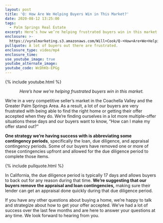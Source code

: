 ```yaml
---
layout: post
title: 'Q: How Are We Helping Buyers Win in This Market?'
date: 2020-08-12 13:25:00
tags:
  - Palm Springs Real Estate
excerpt: Here’s how we’re helping frustrated buyers win in this market.
enclosure: >-
  https://vyralmarketing.s3.amazonaws.com/Will+Cook/Q-+How+Are+We+Helping+Buyers+Win+in+This+Market_.mp4
pullquote: A lot of buyers out there are frustrated.
enclosure_type: video/mp4
enclosure_time:
use_youtube_image: true
youtube_alternate_image:
youtube_code: WcDhKb-EPGg
---
```


{% include youtube.html %}

 <p style="text-align: center;"><em>
Here’s how we’re helping frustrated buyers win in this market.</em></p>

We’re in a very competitive seller’s market in the Coachella Valley and the Greater Palm Springs Area. As a result, a lot of our buyers are very frustrated with being able to find the right home or getting their offer accepted when they do. We’re finding ourselves in a lot more multiple-offer situations these days and our buyers want to know, “How can I make my offer stand out?”

**One strategy we’re having success with is abbreviating some contingency periods**, specifically the loan, due diligence, and appraisal contingency periods. Some of our buyers have removed one or more of these contingencies upfront and allowed for the due diligence period to complete those items.&nbsp;

{% include pullquote.html %}

In California, the due diligence period is typically 17 days and allows buyers to back out for any reason during that time. **We’re suggesting that our buyers remove the appraisal and loan contingencies,** making sure their lender can get an appraisal done quickly during that due diligence period.

If you have any other questions about buying a home, we’re happy to talk and strategize about how to get your offer accepted. We’ve had a lot of success over the last few months and are here to answer your questions at any time. We look forward to hearing from you.